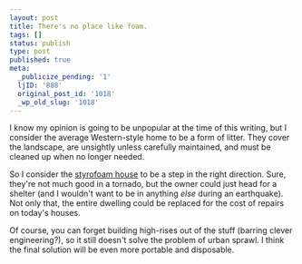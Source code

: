 ```yaml
---
layout: post
title: There's no place like foam.
tags: []
status: publish
type: post
published: true
meta:
  _publicize_pending: '1'
  ljID: '888'
  original_post_id: '1018'
  _wp_old_slug: '1018'
---
```

I know my opinion is going to be unpopular at the time of this writing, but I consider the average Western-style home to be a form of litter.  They cover the landscape, are unsightly unless carefully maintained, and must be cleaned up when no longer needed.

So I consider the <a href="http://www.pinktentacle.com/2008/08/styrofoam-dome-homes/">styrofoam house</a> to be a step in the right direction.  Sure, they're not much good in a tornado, but the owner could just head for a shelter (and I wouldn't want to be in anything <em>else</em> during an earthquake).  Not only that, the entire dwelling could be replaced for the cost of repairs on today's houses.

Of course, you can forget building high-rises out of the stuff (barring clever engineering?), so it still doesn't solve the problem of urban sprawl.  I think the final solution will be even more portable and disposable.
